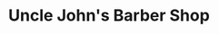 ---
title: "Uncle John's Barber Shop"
url: /cheboygan/uncle-johns-barber-shop/
shop: hairdresser
---